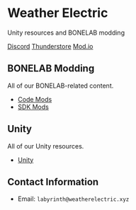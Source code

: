 # Weather Electric

Unity resources and BONELAB modding

[Discord](https://weatherelectric.xyz/discord)
[Thunderstore](https://bonelab.thunderstore.io/package/SoulWithMae/)
[Mod.io](https://mod.io/u/soulwithmae/)

## BONELAB Modding

All of our BONELAB-related content.

* [Code Mods]([https://docs.weatherelectric.xyz/](https://docs.weatherelectric.xyz/bonelab-mods.html#code))
* [SDK Mods]([BONELAB-Mods.md#sdk](https://docs.weatherelectric.xyz/bonelab-mods.html#sdk))

## Unity

All of our Unity resources.

* [Unity]([Unity.md](https://docs.weatherelectric.xyz/unity.html))

## Contact Information

* Email: `labyrinth@weatherelectric.xyz`
